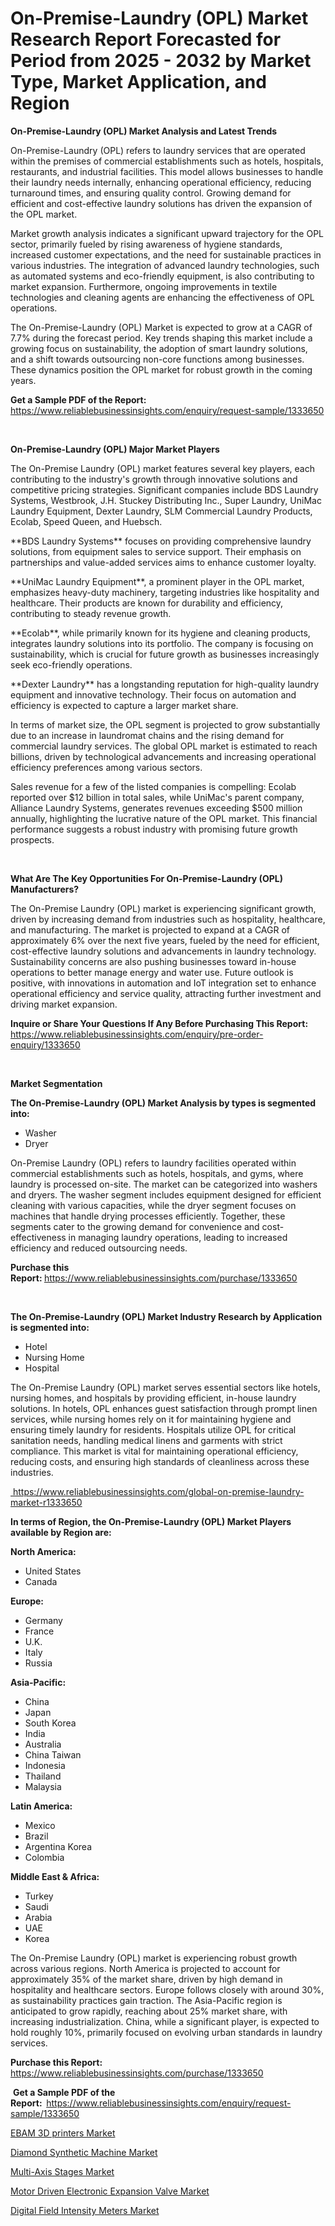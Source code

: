 <p><h1>On-Premise-Laundry (OPL) Market Research Report Forecasted for Period from 2025 -  2032 by Market Type, Market Application, and Region</h1></p><p><strong>On-Premise-Laundry (OPL) Market Analysis and Latest Trends</strong></p>
<p><p>On-Premise-Laundry (OPL) refers to laundry services that are operated within the premises of commercial establishments such as hotels, hospitals, restaurants, and industrial facilities. This model allows businesses to handle their laundry needs internally, enhancing operational efficiency, reducing turnaround times, and ensuring quality control. Growing demand for efficient and cost-effective laundry solutions has driven the expansion of the OPL market.</p><p>Market growth analysis indicates a significant upward trajectory for the OPL sector, primarily fueled by rising awareness of hygiene standards, increased customer expectations, and the need for sustainable practices in various industries. The integration of advanced laundry technologies, such as automated systems and eco-friendly equipment, is also contributing to market expansion. Furthermore, ongoing improvements in textile technologies and cleaning agents are enhancing the effectiveness of OPL operations.</p><p>The On-Premise-Laundry (OPL) Market is expected to grow at a CAGR of 7.7% during the forecast period. Key trends shaping this market include a growing focus on sustainability, the adoption of smart laundry solutions, and a shift towards outsourcing non-core functions among businesses. These dynamics position the OPL market for robust growth in the coming years.</p></p>
<p><strong>Get a Sample PDF of the Report:&nbsp;</strong> <a href="https://www.reliablebusinessinsights.com/enquiry/request-sample/1333650?utm_campaign=117&utm_medium=2&utm_source=Github&utm_content=ia&utm_term=11042025&utm_id=on-premise-laundry-opl">https://www.reliablebusinessinsights.com/enquiry/request-sample/1333650</a></p>
<p>&nbsp;</p>
<p><strong>On-Premise-Laundry (OPL) Major Market Players</strong></p>
<p><p>The On-Premise Laundry (OPL) market features several key players, each contributing to the industry's growth through innovative solutions and competitive pricing strategies. Significant companies include BDS Laundry Systems, Westbrook, J.H. Stuckey Distributing Inc., Super Laundry, UniMac Laundry Equipment, Dexter Laundry, SLM Commercial Laundry Products, Ecolab, Speed Queen, and Huebsch.</p><p>**BDS Laundry Systems** focuses on providing comprehensive laundry solutions, from equipment sales to service support. Their emphasis on partnerships and value-added services aims to enhance customer loyalty. </p><p>**UniMac Laundry Equipment**, a prominent player in the OPL market, emphasizes heavy-duty machinery, targeting industries like hospitality and healthcare. Their products are known for durability and efficiency, contributing to steady revenue growth.</p><p>**Ecolab**, while primarily known for its hygiene and cleaning products, integrates laundry solutions into its portfolio. The company is focusing on sustainability, which is crucial for future growth as businesses increasingly seek eco-friendly operations.</p><p>**Dexter Laundry** has a longstanding reputation for high-quality laundry equipment and innovative technology. Their focus on automation and efficiency is expected to capture a larger market share.</p><p>In terms of market size, the OPL segment is projected to grow substantially due to an increase in laundromat chains and the rising demand for commercial laundry services. The global OPL market is estimated to reach billions, driven by technological advancements and increasing operational efficiency preferences among various sectors.</p><p>Sales revenue for a few of the listed companies is compelling: Ecolab reported over $12 billion in total sales, while UniMac's parent company, Alliance Laundry Systems, generates revenues exceeding $500 million annually, highlighting the lucrative nature of the OPL market. This financial performance suggests a robust industry with promising future growth prospects.</p></p>
<p>&nbsp;</p>
<p><strong>What Are The Key Opportunities For On-Premise-Laundry (OPL) Manufacturers?</strong></p>
<p><p>The On-Premise Laundry (OPL) market is experiencing significant growth, driven by increasing demand from industries such as hospitality, healthcare, and manufacturing. The market is projected to expand at a CAGR of approximately 6% over the next five years, fueled by the need for efficient, cost-effective laundry solutions and advancements in laundry technology. Sustainability concerns are also pushing businesses toward in-house operations to better manage energy and water use. Future outlook is positive, with innovations in automation and IoT integration set to enhance operational efficiency and service quality, attracting further investment and driving market expansion.</p></p>
<p><strong>Inquire or Share Your Questions If Any Before Purchasing This Report:</strong> <a href="https://www.reliablebusinessinsights.com/enquiry/pre-order-enquiry/1333650?utm_campaign=117&utm_medium=2&utm_source=Github&utm_content=ia&utm_term=11042025&utm_id=on-premise-laundry-opl">https://www.reliablebusinessinsights.com/enquiry/pre-order-enquiry/1333650</a></p>
<p>&nbsp;</p>
<p><strong>Market Segmentation</strong></p>
<p><strong>The On-Premise-Laundry (OPL) Market Analysis by types is segmented into:</strong></p>
<p><ul><li>Washer</li><li>Dryer</li></ul></p>
<p><p>On-Premise Laundry (OPL) refers to laundry facilities operated within commercial establishments such as hotels, hospitals, and gyms, where laundry is processed on-site. The market can be categorized into washers and dryers. The washer segment includes equipment designed for efficient cleaning with various capacities, while the dryer segment focuses on machines that handle drying processes efficiently. Together, these segments cater to the growing demand for convenience and cost-effectiveness in managing laundry operations, leading to increased efficiency and reduced outsourcing needs.</p></p>
<p><strong>Purchase this Report:&nbsp;</strong><a href="https://www.reliablebusinessinsights.com/purchase/1333650?utm_campaign=117&utm_medium=2&utm_source=Github&utm_content=ia&utm_term=11042025&utm_id=on-premise-laundry-opl">https://www.reliablebusinessinsights.com/purchase/1333650</a></p>
<p>&nbsp;</p>
<p><strong>The On-Premise-Laundry (OPL) Market Industry Research by Application is segmented into:</strong></p>
<p><ul><li>Hotel</li><li>Nursing Home</li><li>Hospital</li></ul></p>
<p><p>The On-Premise Laundry (OPL) market serves essential sectors like hotels, nursing homes, and hospitals by providing efficient, in-house laundry solutions. In hotels, OPL enhances guest satisfaction through prompt linen services, while nursing homes rely on it for maintaining hygiene and ensuring timely laundry for residents. Hospitals utilize OPL for critical sanitation needs, handling medical linens and garments with strict compliance. This market is vital for maintaining operational efficiency, reducing costs, and ensuring high standards of cleanliness across these industries.</p></p>
<p><a href="https://www.reliablebusinessinsights.com/global-on-premise-laundry-market-r1333650?utm_campaign=117&utm_medium=2&utm_source=Github&utm_content=ia&utm_term=11042025&utm_id=on-premise-laundry-opl">&nbsp;https://www.reliablebusinessinsights.com/global-on-premise-laundry-market-r1333650</a></p>
<p><strong>In terms of Region, the On-Premise-Laundry (OPL) Market Players available by Region are:</strong></p>
<p>
    <p> <strong> North America: </strong>
        <ul>
            <li>United States</li>
            <li>Canada</li>
        </ul>
        </p> 
    <p> <strong> Europe: </strong>
        <ul>
            <li>Germany</li>
            <li>France</li>
            <li>U.K.</li>
            <li>Italy</li>
            <li>Russia</li>
        </ul>
        </p> 
    <p> <strong> Asia-Pacific: </strong>
        <ul>
            <li>China</li>
            <li>Japan</li>
            <li>South Korea</li>
            <li>India</li>
            <li>Australia</li>
            <li>China Taiwan</li>
            <li>Indonesia</li>
            <li>Thailand</li>
            <li>Malaysia</li>
        </ul>
        </p> 
    <p> <strong> Latin America: </strong>
        <ul>
            <li>Mexico</li>
            <li>Brazil</li>
            <li>Argentina Korea</li>
            <li>Colombia</li>
        </ul>
        </p> 
    <p> <strong> Middle East & Africa: </strong>
        <ul>
            <li>Turkey</li>
            <li>Saudi</li>
            <li>Arabia</li>
            <li>UAE</li>
            <li>Korea</li>
        </ul>
    </p>
    </p>
<p><p>The On-Premise Laundry (OPL) market is experiencing robust growth across various regions. North America is projected to account for approximately 35% of the market share, driven by high demand in hospitality and healthcare sectors. Europe follows closely with around 30%, as sustainability practices gain traction. The Asia-Pacific region is anticipated to grow rapidly, reaching about 25% market share, with increasing industrialization. China, while a significant player, is expected to hold roughly 10%, primarily focused on evolving urban standards in laundry services.</p></p>
<p><strong>Purchase this Report: </strong><a href="https://www.reliablebusinessinsights.com/purchase/1333650?utm_campaign=117&utm_medium=2&utm_source=Github&utm_content=ia&utm_term=11042025&utm_id=on-premise-laundry-opl">https://www.reliablebusinessinsights.com/purchase/1333650</a></p>
<p>&nbsp;<strong>Get a Sample PDF of the Report:&nbsp;&nbsp;</strong><a href="https://www.reliablebusinessinsights.com/enquiry/request-sample/1333650?utm_campaign=117&utm_medium=2&utm_source=Github&utm_content=ia&utm_term=11042025&utm_id=on-premise-laundry-opl">https://www.reliablebusinessinsights.com/enquiry/request-sample/1333650</a></p>
<p><strong></strong></p>
<p><p><a href="https://github.com/elceryaneik/Market-Research-Report-List-1/blob/main/ebam-3d-printers-market.md?utm_campaign=117&utm_medium=2&utm_source=Github&utm_content=ia&utm_term=11042025&utm_id=on-premise-laundry-opl">EBAM 3D printers Market</a></p><p><a href="https://github.com/jullselai/Market-Research-Report-List-1/blob/main/diamond-synthetic-machine-market.md?utm_campaign=117&utm_medium=2&utm_source=Github&utm_content=ia&utm_term=11042025&utm_id=on-premise-laundry-opl">Diamond Synthetic Machine Market</a></p><p><a href="https://github.com/luhleickov/Market-Research-Report-List-1/blob/main/multi-axis-stages-market.md?utm_campaign=117&utm_medium=2&utm_source=Github&utm_content=ia&utm_term=11042025&utm_id=on-premise-laundry-opl">Multi-Axis Stages Market</a></p><p><a href="https://github.com/dusektwinec3/Market-Research-Report-List-1/blob/main/motor-driven-electronic-expansion-valve-market.md?utm_campaign=117&utm_medium=2&utm_source=Github&utm_content=ia&utm_term=11042025&utm_id=on-premise-laundry-opl">Motor Driven Electronic Expansion Valve Market</a></p><p><a href="https://github.com/sukeldrage0g/Market-Research-Report-List-1/blob/main/digital-field-intensity-meters-market.md?utm_campaign=117&utm_medium=2&utm_source=Github&utm_content=ia&utm_term=11042025&utm_id=on-premise-laundry-opl">Digital Field Intensity Meters Market</a></p></p>